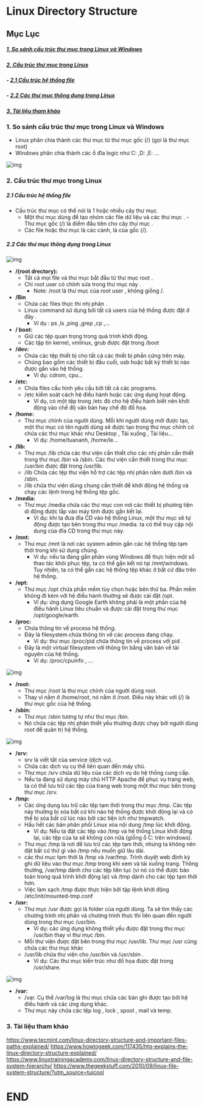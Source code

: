 # Linux Directory Structure

## Mục Lục

##### [1. So sánh cấu trúc thư mục trong Linux và Windows](#1)

##### [2. Cấu trúc thư mục trong Linux](#2)

##### - [2.1 Cấu trúc hệ thống file](#2.1)

##### - [2.2 Các thư mục thông dụng trong Linux](#2.2)

##### [3. Tài liệu tham khảo](#tk)
### <a name="1"> 1. So sánh cấu trúc thư mục trong Linux và Windows </a>
- Linux phân chia thành các thư mục từ thư mục gốc (/) (gọi là thư mục root)
- Windows phân chia thành các ổ đĩa logic như C: ,D: ,E: ...

![img](https://github.com/doxuanson/thuctap012017/raw/master/XuanSon/Pictures/Overview%20Linux/Linux%20Directory%20Structure/1.jpg)

### <a name="2"> 2. Cấu trúc thư mục trong Linux </a>

##### <a name ="2.1"> 2.1 Cấu trúc hệ thống file </a>
- Cấu trúc thư mục có thể nói là 1 hoặc nhiều cây thư mục.
  - Một thư mục dùng để tạo nhóm các file dữ liệu và các thư mục . - Thư mục gốc (/) là điểm đầu tiên cho cây thư mục .
  - Các file hoặc thư mục là các cành, lá của gốc (/).

##### <a name ="2.2"> 2.2 Các thư mục thông dụng trong Linux </a>

![img](https://github.com/doxuanson/thuctap012017/raw/master/XuanSon/Pictures/Overview%20Linux/Linux%20Directory%20Structure/2.png)

- **/(root drectory):** 
  - Tất cả mọi file và thư mục bắt đầu từ thư mục root .
  - Chỉ root user có chỉnh sửa trong thư mục này .
    - Note: /root là thư mục của root user , không giống /.
- **/Bin**
  - Chứa các files thực thi nhị phân .
  - Linux command sử dụng bởi tất cả users của hệ thống được đặt ở đây .
    - Ví dụ : ps ,ls ,ping ,grep ,cp ,...
- **/ boot:**
  - Giữ các tệp quan trọng trong quá trình khởi động.
  - Các tập tin kernel, vmlinux, grub được đặt trong /boot
- **/dev:**
  - Chứa các tệp thiết bị cho tất cả các thiết bị phần cứng trên máy.
  - Chúng bao gồm các thiết bị đầu cuối, usb hoặc bất kỳ thiết bị nào được gắn vào hệ thống.
    - Ví dụ: cdrom, cpu...
- **/etc:**
  - Chứa files cấu hình yêu cầu bởi tất cả các programs.
  - /etc kiểm soát cách hệ điều hành hoặc các ứng dụng hoạt động.
    - Ví dụ, có một tệp trong /etc đó cho hệ điều hành biết nên khởi động vào chế độ văn bản hay chế độ đồ họa.
- **/home:**
  - Thư mục chính của người dùng. Mỗi khi người dùng mới được tạo, một thư mục có tên người dùng sẽ được tạo trong thư mục chính có chứa các thư mục khác như Desktop , Tải xuống , Tài liệu...
    - Ví dụ: /home/tuananh, /home/le...
- **/lib:**
  - Thư mục /lib chứa các thư viện cần thiết cho các nhị phân cần thiết trong thư mục /bin và /sbin. Các thư viện cần thiết trong thư mục /usr/bin được đặt trong /usr/lib.
  - /lib Chứa các tệp thư viện hỗ trợ các tệp nhị phân nằm dưới /bin và /sbin.
  - /lib chứa thư viện dùng chung cần thiết để khởi động hệ thống và chạy các lệnh trong hệ thống tệp gốc.
- **/media:**
  - Thư mục /media chứa các thư mục con nơi các thiết bị phương tiện di động được lắp vào máy tính được gắn kết lại. 
    - Ví dụ: khi ta đưa đĩa CD vào hệ thống Linux, một thư mục sẽ tự động được tạo bên trong thư mục /media. ta có thể truy cập nội dung của đĩa CD trong thư mục này.
- **/mnt:**
  - Thư mục /mnt là nơi các system admin gắn các hệ thống tệp tạm thời trong khi sử dụng chúng. 
    - Ví dụ: nếu ta đang gắn phân vùng Windows để thực hiện một số thao tác khôi phục tệp, ta có thể gắn kết nó tại /mnt/windows. Tuy nhiên, ta có thể gắn các hệ thống tệp khác ở bất cứ đâu trên hệ thống.
- **/opt:**
  - Thư mục /opt chứa phần mềm tùy chọn hoặc bên thứ ba. Phần mềm không đi kèm với hệ điều hành thường sẽ được cài đặt /opt.
    - Ví dụ: ứng dụng Google Earth không phải là một phần của hệ điều hành Linux tiêu chuẩn và được cài đặt trong thư mục /opt/google/earth.
- **/proc:**
  - Chứa thông tin về process hệ thống.
  - Đây là filesystem chứa thông tin về các process đang chạy.
    - Ví dụ: thư mục /proc/pid chứa thông tin về process với pid .
  - Đây là một virtual filesystem với thông tin bằng văn bản về tài nguyên của hệ thống.
    - Ví dụ: /proc/cpuinfo , ...
    
![img](https://www.howtogeek.com/wp-content/uploads/2012/06/image356.png.pagespeed.ce.xs33Jv7Trq.png)

- **/root:**
  - Thư mục /root là thư mục chính của người dùng root. 
  - Thay vì nằm ở /home/root, nó nằm ở /root. Điều này khác với (/) là thư mục gốc của hệ thống.
- **/sbin:**
  - Thư mục /sbin tương tự như thư mục /bin.
  - Nó chứa các tệp nhị phân thiết yếu thường được chạy bởi người dùng root để quản trị hệ thống.

![img](https://www.howtogeek.com/wp-content/uploads/2012/06/image357.png.pagespeed.ce.QJqMGSxhKD.png)

- **/srv:**
  - srv là viết tắt của service (dịch vụ).
  - Chứa các dịch vụ cụ thể liên quan đến máy chủ.
  - Thư mục /srv chứa dữ liệu của các dịch vụ do hệ thống cung cấp.
  - Nếu ta đang sử dụng máy chủ HTTP Apache để phục vụ trang web, ta có thể lưu trữ các tệp của trang web trong một thư mục bên trong thư mục /srv.
- **/tmp:**
  - Các ứng dụng lưu trữ các tệp tạm thời trong thư mục /tmp. Các tệp này thường bị xóa bất cứ khi nào hệ thống được khởi động lại và có thể bị xóa bất cứ lúc nào bởi các tiện ích như tmpwatch.
  - Hầu hết các bản phân phối Linux xóa nội dung /tmp lúc khởi động.
    - Ví dụ: Nếu ta đặt các tệp vào /tmp và hệ thống Linux khởi động lại, các tệp của ta sẽ không còn nữa (giống ổ C: trên windows).
  - Thư mục /tmp là nơi để lưu trữ các tệp tạm thời, nhưng ta không nên đặt bất cứ thứ gì vào /tmp nếu muốn giữ lâu dài.
  - các thư mục tạm thời là /tmp và /var/tmp. Trình duyệt web định kỳ ghi dữ liệu vào thư mục /tmp trong khi xem và tải xuống trang. Thông thường, /var/tmp dành cho các tệp liên tục (vì nó có thể được bảo toàn trong quá trình khởi động lại) và /tmp dành cho các tệp tạm thời hơn. 
  - Việc làm sạch /tmp được thực hiện bởi tập lệnh khởi động /etc/init/mounted-tmp.conf
- **/usr:**
  - Thư mục /usr được gọi là folder của người dùng. Ta sẽ tìm thấy các chương trình nhị phân và  chương trình thực thi liên quan đến người dùng trong thư mục /usr/bin.
    - Ví dụ: các ứng dụng không thiết yếu được đặt trong thư mục /usr/bin thay vì thư mục /bin.
  - Mỗi thư viện được đặt bên trong thư mục /usr/lib. Thư mục /usr cũng chứa các thư mục khác
  - /usr/lib chứa thư viện cho /usr/bin và /usr/sbin .
    - Ví dụ: Các thư mục kiến trúc như đồ họa được đặt trong /usr/share.

![img](https://www.howtogeek.com/wp-content/uploads/2012/06/image358.png.pagespeed.ce.mxfCG5qmHF.png)

- **/var:**
  -  /var. Cụ thể /var/log là thư mục chứa các bản ghi được tạo bởi hệ điều hành và các ứng dụng khác.
  - Thư mục này chứa các tệp log , lock , spool , mail và temp.

### <a name="tk"> 3. Tài liệu tham khảo </a>
https://www.tecmint.com/linux-directory-structure-and-important-files-paths-explained/
https://www.howtogeek.com/117435/htg-explains-the-linux-directory-structure-explained/
https://www.linuxtrainingacademy.com/linux-directory-structure-and-file-system-hierarchy/
https://www.thegeekstuff.com/2010/09/linux-file-system-structure/?utm_source=tuicool

# END








